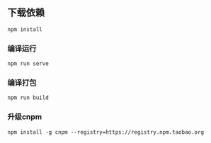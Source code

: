 ## 下载依赖
```
npm install
```

### 编译运行
```
npm run serve
```

### 编译打包
```
npm run build
```

### 升级cnpm
```
npm install -g cnpm --registry=https://registry.npm.taobao.org
```
